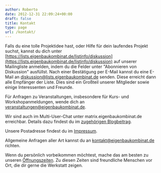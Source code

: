 ```yaml
---
author: Roberto
date: 2012-12-31 22:09:24+00:00
draft: false
title: Kontakt
type: page
url: /kontakt/
---
```


Falls du eine tolle Projektidee hast, oder Hilfe für dein laufendes Projekt suchst, kannst du dich unter
[https://lists.eigenbaukombinat.de/listinfo/diskussion](https://lists.eigenbaukombinat.de/listinfo/diskussion)
auf unserer Mailingliste anmelden, indem du die Felder unter "Abonnieren von Diskussion" ausfüllst. Nach einer Bestätigung per E-Mail kannst du eine E-Mail an diskussion@lists.eigenbaukombinat.de senden. Diese erreicht dann alle Empfänger der Liste. Dies sind ein Großteil unserer Mitglieder sowie einige Interessenten und Freunde.

Für Anfragen zu Veranstaltungen, insbesondere für Kurs- und Workshopanmeldungen, wende dich an [veranstaltungen@eigenbaukombinat.de](mailto:veranstaltungen@eigenbaukombinat.de).

Wir sind auch im Multi-User-Chat unter matrix.eigenbaukombinat.de erreichbar. Details dazu findest du im [zugehörigen Blogbeitrag](/unser-neuer-chat-und-nachrichtenserver/).

Unsere Postadresse findest du im [Impressum](/impressum/).

Allgemeine Anfragen aller Art kannst du an [kontakt@eigenbaukombinat.de](mailto:kontakt@eigenbaukombinat.de) richten.

Wenn du persönlich vorbeikommen möchtest, mache das am besten zu unseren [Öffnungszeiten](/oeffnungszeiten/). Zu diesen Zeiten sind freundliche Menschen vor Ort, die dir gerne die Werkstatt zeigen.
